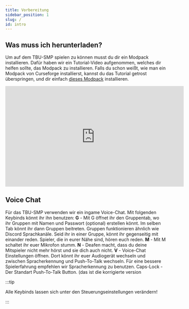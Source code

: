 ```yaml
---
title: Vorbereitung
sidebar_position: 1
slug: /
id: intro
---
```


## Was muss ich herunterladen?
Um auf dem TBU-SMP spielen zu können musst du dir ein Modpack installieren.
Dafür haben wir ein Tutorial-Video aufgenommen, welches dir helfen sollte, das Modpack zu installieren.
Falls du schon weißt, wie man ein Modpack von Curseforge installierst, kannst du das Tutorial getrost überspringen, und dir einfach [dieses Modpack](https://www.curseforge.com/minecraft/modpacks/tbu-smp) installieren.

<iframe width="560" height="315" src="https://www.youtube-nocookie.com/embed/vQQ0iNCOCbQ" title="YouTube video player" frameborder="0" allow="accelerometer; autoplay; clipboard-write; encrypted-media; gyroscope; picture-in-picture" allowfullscreen></iframe>

## Voice Chat
Für das TBU-SMP verwenden wir ein ingame Voice-Chat. Mit folgenden Keybinds könnt ihr ihn benutzen:
**G** - Mit G öffnet ihr den Gruppentab, wo ihr Gruppen mit Namen und Passwort (optional) erstellen könnt. Im selben Tab könnt ihr dann Gruppen beitreten. Gruppen funktionieren ähnlich wie Discord Sprachkanäle. Seid ihr in einer Gruppe, könnt ihr gegenseitig mit einander reden. Spieler, die in eurer Nähe sind, hören euch reden.
**M** - Mit M schaltet ihr euer Mikrofon stumm.
**N** - Deafen macht, dass du deine Mitspieler nicht mehr hörst und sie dich auch nicht.
**V** - Voice-Chat Einstellungen öffnen. Dort könnt ihr euer Audiogerät wechseln und zwischen Spracherkennung und Push-To-Talk wechseln. Für eine bessere Spielerfahrung empfehlen wir Spracherkennung zu benutzen.
Caps-Lock - Der Standart Push-To-Talk Button. 
(das ist die korrigierte version

:::tip

Alle Keybinds lassen sich unter den Steuerungseinstellungen verändern!

:::
